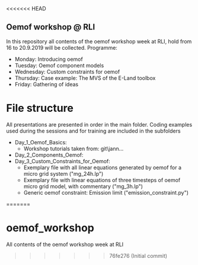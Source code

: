 <<<<<<< HEAD
## Oemof workshop @ RLI
In this repository all contents of the oemof workshop week at RLI, hold from 16 to 20.9.2019 will be collected.
Programme:

* Monday: Introducing oemof
* Tuesday: Oemof component models
* Wednesday: Custom constraints for oemof
* Thursday: Case example: The MVS of the E-Land toolbox
* Friday: Gathering of ideas

# File structure

All presentations are presented in order in the main folder. Coding examples used during the sessions and for training are included in the subfolders

* Day_1_Oemof_Basics:
    * Workshop tutorials taken from: git\jann...
* Day_2_Components_Oemof:
* Day_3_Custom_Constraints_for_Oemof: 
    * Exemplary file with all linear equations generated by oemof for a micro grid system ("mg_24h.lp")
    * Exemplary file with linear equations of three timesteps of oemof micro grid model, with commentary ("mg_3h.lp")
    * Generic oemof constraint: Emission limit ("emission_constraint.py")
 
=======
# oemof_workshop
All contents of the oemof workshop week at RLI
>>>>>>> 76fe276 (Initial commit)
